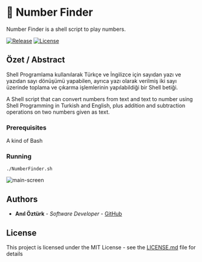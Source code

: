 # 🧪 Number Finder

Number Finder is a shell script to play numbers.

[![Release](https://img.shields.io/github/release/baykatre/Number-Finder)](https://github.com/baykatre/Number-Finder/releases)
[![License](https://img.shields.io/badge/License-MIT-yellow.svg)](https://github.com/baykatre/Number-Finder/blob/master/LICENSE)

## Özet / Abstract

Shell Programlama kullanılarak Türkçe ve İngilizce için sayıdan yazı ve yazıdan sayı dönüşümü yapabilen, ayrıca yazı olarak verilmiş iki sayı üzerinde toplama ve çıkarma işlemlerinin yapılabildiği bir Shell betiği.

A Shell script that can convert numbers from text and text to number using Shell Programming in Turkish and English, plus addition and subtraction operations on two numbers given as text.

### Prerequisites

A kind of Bash

### Running

```
./NumberFinder.sh
```

![main-screen](https://raw.githubusercontent.com/baykatre/Number-Finder/master/photos/main.png "Main")

## Authors

- **Anıl Öztürk** - _Software Developer_ - [GitHub](https://github.com/baykatre)

## License

This project is licensed under the MIT License - see the [LICENSE.md](https://github.com/baykatre/Number-Finder/blob/master/LICENSE) file for details
